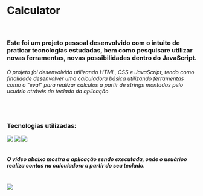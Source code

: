 <h1>Calculator</h1> 
<br>

<h3>Este foi um projeto pessoal desenvolvido com o intuito de praticar tecnologias estudadas, bem como pesquisare utilizar novas ferramentas, novas possibilidades dentro do JavaScript.</h3>
<h6>O projeto foi desenvolvido utilizando HTML, CSS e JavaScript, tendo como finalidade desenvolver uma calculadora básica utilizando ferramentas como o "eval" para realizar calculos a partir de strings montadas pelo usuário atrávés do teclado da aplicação.</h6>
<br>
<h3>Tecnologias utilizadas: </h3>
<img align="left" src="https://img.shields.io/badge/HTML5-E34F26?style=for-the-badge&logo=html5&logoColor=white">
<img align="left" src="https://img.shields.io/badge/CSS3-1572B6?style=for-the-badge&logo=css3&logoColor=white">
<img align="left" src="https://img.shields.io/badge/JavaScript-323330?style=for-the-badge&logo=javascript&logoColor=F7DF1E">
<br>
<br>

<h5>O vídeo abaixo mostra a aplicação sendo executada, onde o usuárioo realiza contas na calculadora a partir do seu teclado.</h5>
<br>

<img src="https://github.com/PitterBonoto/Project-dev-drawer/blob/main/assets/gif-dev-drawer.gif?raw=true">

